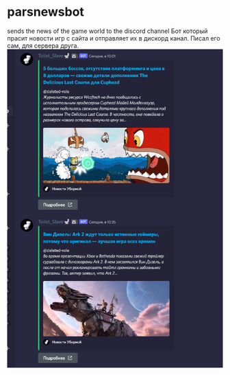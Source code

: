# parsnewsbot
sends the news of the game world to the discord channel
Бот который прасит новости игр с сайта и отправляет их в дискорд канал. Писал его сам, для сервера друга.
![Screenshot](1.png)
